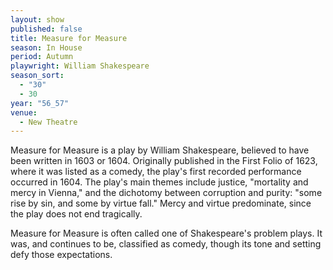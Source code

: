 ```yaml
---
layout: show
published: false
title: Measure for Measure
season: In House
period: Autumn
playwright: William Shakespeare
season_sort: 
  - "30"
  - 30
year: "56_57"
venue: 
  - New Theatre
---
```


Measure for Measure is a play by William Shakespeare, believed to have been written in 1603 or 1604. Originally published in the First Folio of 1623, where it was listed as a comedy, the play's first recorded performance occurred in 1604. The play's main themes include justice, "mortality and mercy in Vienna," and the dichotomy between corruption and purity: "some rise by sin, and some by virtue fall." Mercy and virtue predominate, since the play does not end tragically.

Measure for Measure is often called one of Shakespeare's problem plays. It was, and continues to be, classified as comedy, though its tone and setting defy those expectations.
